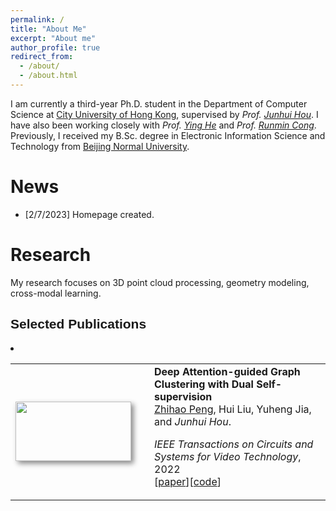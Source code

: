 ```yaml
---
permalink: /
title: "About Me"
excerpt: "About me"
author_profile: true
redirect_from: 
  - /about/
  - /about.html
---
```



I am currently a third-year Ph.D. student in the Department of Computer Science at [City University of Hong Kong](https://www.cityu.edu.hk/), supervised by *Prof. [Junhui Hou](https://sites.google.com/site/junhuihoushomepage/)*. I have also been working closely with *Prof. [Ying He](https://personal.ntu.edu.sg/yhe/)* and *Prof. [Runmin Cong](https://rmcong.github.io/)*. Previously, I received my B.Sc. degree in Electronic Information Science and Technology from [Beijing Normal University](https://english.bnu.edu.cn/).


News
======
* [2/7/2023] Homepage created.


Research
======
My research focuses on 3D point cloud processing, geometry modeling, cross-modal learning.


<h2> <font face="Arial"> Selected Publications </font> </h2>
<li>
<table id="tbPublications" width="100%">
<tbody>
<tr>
	<td width="206">
	<img src="https://i.loli.net/2021/11/15/niKDz69yPFAcVQM.png" width="185px" height = "95" style="box-shadow: 4px 4px 8px #888">
	</td>		
	<td><b>Deep Attention-guided Graph Clustering with Dual Self-supervision</b> <br>
	<u>Zhihao Peng</u>, Hui Liu, Yuheng Jia, and <i>Junhui Hou</i>.<br>
	<p><em>IEEE Transactions on Circuits and Systems for Video Technology</em>, 2022 <br>
	[<a href="https://ieeexplore.ieee.org/document/9999681">paper</a>][<a href="https://github.com/ZhihaoPENG-CityU/TCSVT22---DAGC">code</a>]
	</td>
</tr>
<tr></tr>
<tr></tr>
<tr></tr>
<tr>	
